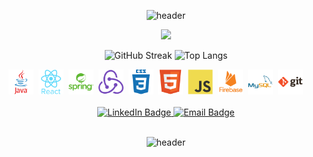 
<div id="header" align="center" >
  
![header](https://capsule-render.vercel.app/api?type=wave&color=000000&height=250&animation=twinkling&section=header&text=Ishak%20Kazic&fontColor=ffa703&fontSize=50&fontAlignY=30)

<div>


<img src="https://media.giphy.com/media/Qo2dupDib32rkTY4hX/giphy.gif" width="300" />

![GitHub Streak](http://github-readme-streak-stats.herokuapp.com?user=ishak-dev&theme=java-dark&hide_border=true&mode=weekly&card_width=500)  ![Top Langs](https://github-readme-stats.vercel.app/api/top-langs/?username=ishak-dev&layout=compact&theme=vision-friendly-dark&langs_count=8) 

<div style="display: flex; flex-direction: row;">
  <div >
  <img src="https://github.com/devicons/devicon/blob/master/icons/java/java-original-wordmark.svg" title="Java" alt="Java" width="40" height="40"/>&nbsp;
  <img src="https://github.com/devicons/devicon/blob/master/icons/react/react-original-wordmark.svg" title="React" alt="React" width="40" height="40"/>&nbsp;
  <img src="https://github.com/devicons/devicon/blob/master/icons/spring/spring-original-wordmark.svg" title="Spring" alt="Spring" width="40" height="40"/>&nbsp;
  <img src="https://github.com/devicons/devicon/blob/master/icons/redux/redux-original.svg" title="Redux" alt="Redux " width="40" height="40"/>&nbsp;
  <img src="https://github.com/devicons/devicon/blob/master/icons/css3/css3-plain-wordmark.svg"  title="CSS3" alt="CSS" width="40" height="40"/>&nbsp;
  <img src="https://github.com/devicons/devicon/blob/master/icons/html5/html5-original.svg" title="HTML5" alt="HTML" width="40" height="40"/>&nbsp;
  <img src="https://github.com/devicons/devicon/blob/master/icons/javascript/javascript-original.svg" title="JavaScript" alt="JavaScript" width="40" height="40"/>&nbsp;
  <img src="https://github.com/devicons/devicon/blob/master/icons/firebase/firebase-plain-wordmark.svg" title="Firebase" alt="Firebase" width="40" height="40"/>&nbsp;
  <img src="https://github.com/devicons/devicon/blob/master/icons/mysql/mysql-original-wordmark.svg" title="MySQL"  alt="MySQL" width="40" height="40"/>&nbsp;
  <img src="https://github.com/devicons/devicon/blob/master/icons/git/git-original-wordmark.svg" title="Git" **alt="Git" width="40" height="40"/>
</div>
</div>
</div>
&nbsp;
<div id="badges">
  <a href="https://ba.linkedin.com/in/ishak-kazi%C4%87-a760451a8">
    <img src="https://img.shields.io/badge/LinkedIn-blue?style=for-the-badge&logo=linkedin&logoColor=white" alt="LinkedIn Badge"/>
  </a>
  <a href="mailto:ishak.kazic@gmail.com">
    <img src="https://img.shields.io/badge/Gmail-orange?style=for-the-badge&logo=gmail&logoColor=white" alt="Email Badge"/>
  </a>
</div>
&nbsp;

![header](https://capsule-render.vercel.app/api?type=wave&color=000000&height=250&animation=twinkling&section=footer&text=-nl-💻%20HULK/apps>%20Mobile%20Developer&fontColor=ffa703&fontSize=15)

</div>
